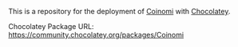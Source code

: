 This is a repository for the deployment of [Coinomi](https://www.coinomi.com) with [Chocolatey](https://chocolatey.org/).

Chocolatey Package URL: https://community.chocolatey.org/packages/Coinomi